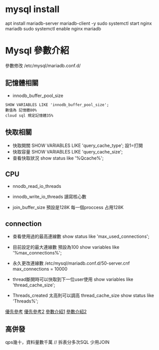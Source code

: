 # mysql install
apt install mariadb-server mariadb-client -y
sudo systemctl start nginx mariadb
sudo systemctl enable nginx mariadb
# Mysql 參數介紹
參數修改
/etc/mysql/mariadb.conf.d/

## 記憶體相關
* innodb_buffer_pool_size
```
SHOW VARIABLES LIKE 'innodb_buffer_pool_size';
數值為 記憶體80%
cloud sql 規定記憶體35%
```
## 快取相關
* 快取開關
SHOW VARIABLES LIKE 'query_cache_type';
設1=打開
* 快取容量
SHOW VARIABLES LIKE 'query_cache_size';
* 查看快取狀況
show status like '%Qcache%';

## CPU
* nnodb_read_io_threads
* innodb_write_io_threads
讀寫核心數 

* join_buffer_size
預設是128K 每一個proccess 占用128K

## connection 
* 查看使用過的最高連線數
show status like 'max_used_connections';

* 目前設定的最大連線數 預設為100
show variables like '%max_connections%';

* 永久更改連線數
/etc/mysql/mariadb.conf.d/50-server.cnf
max_connections = 10000

* thread斷開時可以快取到下一位user使用
show variables like 'thread_cache_size';
* Threads_created 太高則可以調高 thread_cache_size
show status like 'Threads%';

[優先參考](https://www.jishuwen.com/d/2qJJ/zh-tw)
[優先參考2](https://wulijun.github.io/2012/09/29/mysql-innodb-intro.html)
[參數介紹1](https://medium.com/@stock0139/mysql-%E5%8F%83%E6%95%B8%E5%84%AA%E5%8C%96-%E7%B3%BB%E5%88%97%E6%96%87-1-9696557faf30)
[參數介紹2](https://medium.com/@stock0139/mysql-%E5%8F%83%E6%95%B8-%E7%B3%BB%E5%88%97%E6%96%872-15db08f7e31)

## 高併發
qps幾十，資料量數千萬 // 拆表分多次SQL 少用JOIN